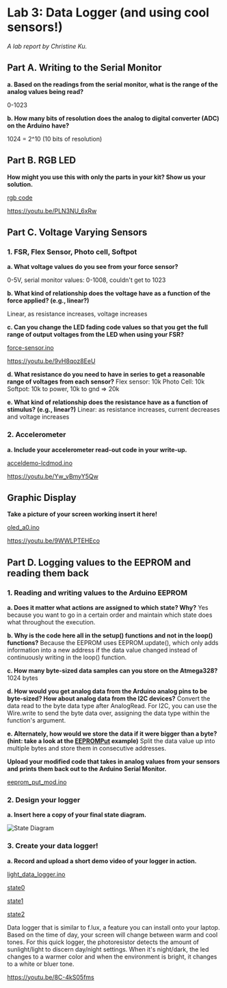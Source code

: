 # Lab 3: Data Logger (and using cool sensors!)

*A lab report by Christine Ku.*

## Part A.  Writing to the Serial Monitor
 
**a. Based on the readings from the serial monitor, what is the range of the analog values being read?**

0-1023
 
**b. How many bits of resolution does the analog to digital converter (ADC) on the Arduino have?**

1024 = 2^10 
(10 bits of resolution)

## Part B. RGB LED

**How might you use this with only the parts in your kit? Show us your solution.**

[rgb code](rgb.ino)

https://youtu.be/PLN3NU_6xRw

## Part C. Voltage Varying Sensors 
 
### 1. FSR, Flex Sensor, Photo cell, Softpot

**a. What voltage values do you see from your force sensor?**

0-5V, serial monitor values: 0-1008, couldn't get to 1023

**b. What kind of relationship does the voltage have as a function of the force applied? (e.g., linear?)**

Linear, as resistance increases, voltage increases

**c. Can you change the LED fading code values so that you get the full range of output voltages from the LED when using your FSR?**

[force-sensor.ino](force-sensor.ino)

https://youtu.be/9vH8qoz8EeU

**d. What resistance do you need to have in series to get a reasonable range of voltages from each sensor?**
Flex sensor: 10k
Photo Cell: 10k
Softpot: 10k to power, 10k to gnd => 20k

**e. What kind of relationship does the resistance have as a function of stimulus? (e.g., linear?)**
Linear: as resistance increases, current decreases and voltage increases

### 2. Accelerometer
 
**a. Include your accelerometer read-out code in your write-up.**

[acceldemo-lcdmod.ino](acceldemo-lcdmod.ino)

https://youtu.be/Yw_vBmyY5Qw

## Graphic Display

**Take a picture of your screen working insert it here!**

[oled_a0.ino](oled_a0.ino)

https://youtu.be/9WWLPTEHEco

## Part D. Logging values to the EEPROM and reading them back
 
### 1. Reading and writing values to the Arduino EEPROM

**a. Does it matter what actions are assigned to which state? Why?**
Yes because you want to go in a certain order and maintain which state does what throughout the execution. 

**b. Why is the code here all in the setup() functions and not in the loop() functions?**
Because the EEPROM uses EEPROM.update(), which only adds information into a new address if the data value changed instead of continuously writing in the loop() function.

**c. How many byte-sized data samples can you store on the Atmega328?**
1024 bytes

**d. How would you get analog data from the Arduino analog pins to be byte-sized? How about analog data from the I2C devices?**
Convert the data read to the byte data type after AnalogRead. For I2C, you can use the Wire.write to send the byte data over, assigning the data type within the function's argument.

**e. Alternately, how would we store the data if it were bigger than a byte? (hint: take a look at the [EEPROMPut](https://www.arduino.cc/en/Reference/EEPROMPut) example)**
Split the data value up into multiple bytes and store them in consecutive addresses. 

**Upload your modified code that takes in analog values from your sensors and prints them back out to the Arduino Serial Monitor.**

[eeprom_put_mod.ino](eeprom_put_mod.ino)

### 2. Design your logger
 
**a. Insert here a copy of your final state diagram.**

![State Diagram](https://imgur.com/Ewn8sxz)

### 3. Create your data logger!
 
**a. Record and upload a short demo video of your logger in action.**

[light_data_logger.ino](light_data_logger.ino)

[state0](state0)

[state1](state1)

[state2](state2)

Data logger that is similar to f.lux, a feature you can install onto your laptop. Based on the time of day, your screen will change between warm and cool tones. For this quick logger, the photoresistor detects the amount of sunlight/light to discern day/night settings. When it's night/dark, the led changes to a warmer color and when the environment is bright, it changes to a white or bluer tone.

https://youtu.be/8C-4kS05fms
